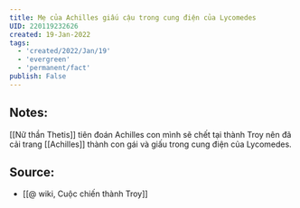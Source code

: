 ```yaml
---
title: Mẹ của Achilles giấu cậu trong cung điện của Lycomedes
UID: 220119232626
created: 19-Jan-2022
tags:
  - 'created/2022/Jan/19'
  - 'evergreen'
  - 'permanent/fact'
publish: False
---
```

## Notes:
[[Nữ thần Thetis]] tiên đoán Achilles con mình sẽ chết tại thành Troy nên đã cải trang [[Achilles]] thành con gái và giấu trong cung điện của Lycomedes.

## Source:
- [[@ wiki, Cuộc chiến thành Troy]]

